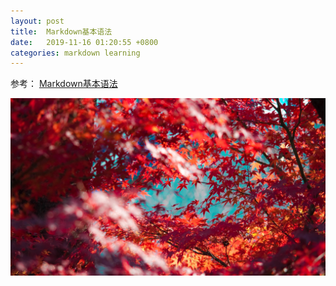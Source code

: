 ```yaml
---
layout: post
title:  Markdown基本语法
date:   2019-11-16 01:20:55 +0800
categories: markdown learning
---
```


参考：
[Markdown基本语法]


[Markdown基本语法]:https://www.jianshu.com/p/191d1e21f7ed

![avatar](/assets/images/header_bg.jpg)